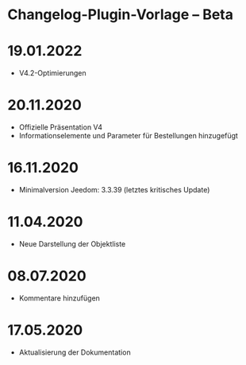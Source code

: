 # Changelog-Plugin-Vorlage – Beta

# 19.01.2022

- V4.2-Optimierungen

# 20.11.2020

- Offizielle Präsentation V4
- Informationselemente und Parameter für Bestellungen hinzugefügt

# 16.11.2020

- Minimalversion Jeedom: 3.3.39 (letztes kritisches Update)

# 11.04.2020

- Neue Darstellung der Objektliste

# 08.07.2020

- Kommentare hinzufügen

# 17.05.2020

- Aktualisierung der Dokumentation
